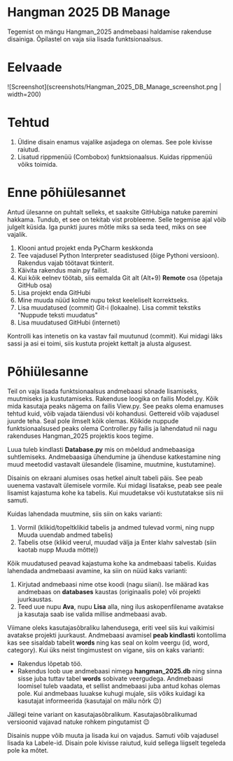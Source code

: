 # Hangman 2025 DB Manage

Tegemist on mängu Hangman_2025 andmebaasi haldamise rakenduse disainiga. Õpilastel on vaja siia lisada funktsionaalsus.

# Eelvaade
![Screenshot](screenshots/Hangman_2025_DB_Manage_screenshot.png | width=200)

# Tehtud
1. Üldine disain enamus vajalike asjadega on olemas. See pole kivisse raiutud.
2. Lisatud rippmenüü (Combobox) funktsionaalsus. Kuidas rippmenüü võiks toimida.

# Enne põhiülesannet
Antud ülesanne on puhtalt selleks, et saaksite GitHubiga natuke paremini hakkama. Tundub, et see on tekitab vist probleeme. Selle tegemise ajal võib julgelt küsida. Iga punkti juures mõtle miks sa seda teed, miks on see vajalik.
1. Klooni antud projekt enda PyCharm keskkonda
2. Tee vajadusel Python Interpreter seadistused (õige Pythoni versioon). Rakendus vajab töötavat tkinterit.
3. Käivita rakendus main.py failist. 
4. Kui kõik eelnev töötab, siis eemalda Git alt (Alt+9) **Remote** osa (õpetaja GitHub osa)
5. Lisa projekt enda GitHubi
6. Mine muuda nüüd kolme nupu tekst keeleliselt korrektseks.
7. Lisa muudatused (commit) Git-i (lokaalne). Lisa commit tekstiks "Nuppude teksti muudatus"
8. Lisa muudatused GitHubi (interneti)

Kontrolli kas intenetis on ka vastav fail muutunud (commit). Kui midagi läks sassi ja asi ei toimi, siis kustuta projekt
kettalt ja alusta algusest. 

# Põhiülesanne
Teil on vaja lisada funktsionaalsus andmebaasi sõnade lisamiseks, muutmiseks ja kustutamiseks. Rakenduse loogika on 
failis Model.py. Kõik mida kasutaja peaks nägema on failis View.py. See peaks olema enamuses tehtud kuid, võib vajada 
täiendusi või kohandusi. Gettereid võib vajadusel juurde teha. Seal pole ilmselt kõik olemas. Kõikide nuppude funktsionaalsused
peaks olema Controller.py failis ja lahendatud nii nagu rakenduses Hangman_2025 projektis koos tegime.

Luua tuleb kindlasti **Database.py** mis on mõeldud andmebaasiga suhtlemiseks. Andmebaasiga ühendumine ja ühenduse 
katkestamine ning muud meetodid vastavalt ülesandele (lisamine, muutmine, kustutamine). 

Disainis on ekraani alumises osas hetkel ainult tabeli päis. See peab uuenema vastavalt ülemisele vormile. Kui midagi 
lisatakse, peab see peale lisamist kajastuma kohe ka tabelis. Kui muudetakse või kustutatakse siis nii samuti. 

Kuidas lahendada muutmine, siis siin on kaks varianti:
1. Vormil (klikid/topeltklikid tabelis ja andmed tulevad vormi, ning nupp Muuda uuendab andmed tabelis)
2. Tabelis otse (klikid veerul, muudad välja ja Enter klahv salvestab (siin kaotab nupp Muuda mõtte))

Kõik muudatused peavad kajastuma kohe ka andmebaasi tabelis. Kuidas lahendada andmebaasi avamine, ka siin on nüüd kaks 
varianti:
1. Kirjutad andmebaasi nime otse koodi (nagu siiani). Ise määrad kas andmebaas on **databases** kaustas (originaalis pole) või projekti juurkaustas.
2. Teed uue nupu **Ava**, nupu **Lisa** alla, ning ilus askopenfilename avatakse ja kasutaja saab ise valida millise andmebaasi avab.

Viimane oleks kasutajasõbraliku lahendusega, eriti veel siis kui vaikimisi avatakse projekti juurkaust. Andmebaasi 
avamisel **peab kindlasti** kontollima kas see sisaldab tabelit **words** ning kas seal on kolm veergu (id, word, category). 
Kui üks neist tingimustest on vigane, siis on kaks varianti:
* Rakendus lõpetab töö.
* Rakendus loob uue andmebaasi nimega **hangman_2025.db** ning sinna sisse juba tuttav tabel **words** sobivate 
veergudega. Andmebaasi loomisel tuleb vaadata, et sellist andmebaasi juba antud kohas olemas pole. Kui andmebaas luuakse 
kuhugi mujale, siis võiks kuidagi ka kasutajat informeerida (kasutajal on mälu nõrk :wink:) 

Jällegi teine variant on kasutajasõbralikum. Kasutajasõbralikumad versioonid vajavad natuke rohkem pingutamist :wink:

Disainis nuppe võib muuta ja lisada kui on vajadus. Samuti võib vajadusel lisada ka Labele-id. Disain pole kivisse raiutud, kuid sellega liigselt tegeleda pole ka mõtet.
